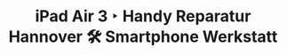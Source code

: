 ---
title: iPad Air 3 ‣ Handy Reparatur Hannover 🛠️ Smartphone Werkstatt
description: 

name: iPad Air 3
manufacturer: apple
services:
  analyse:
    enabled: true
    price: kostenlos
    description:
  wasserschaden:
    enabled: true
    price: auf Anfrage
    description:
  original_display:
    enabled: true
    price: auf Anfrage
  glas_reparatur:
    enabled: true
    price: auf Anfrage
    description:
  lautsprecher:
    enabled: true
    price: auf Anfrage
    description:
  mikrofon:
    enabled: true
    price: auf Anfrage
    description:
  vorderkamera:
    enabled: true
    price: auf Anfrage
  hauptkamera:
    enabled: true
    price: auf Anfrage
    description:
  kameraglas:
    enabled: true
    price: auf Anfrage
    description:
  backcover:
    enabled: true
    price: auf Anfrage
    description:
  rahmen:
    enabled: true
    price: auf Anfrage
    description:
  akku:
    enabled: true
    price: auf Anfrage
    description:
  ladebuchse:
    enabled: true
    price: auf Anfrage
    description:
  buttons:
    enabled: true
    price: auf Anfrage
    description:
  software_update:
    enabled: true
    price: auf Anfrage
    description:
---